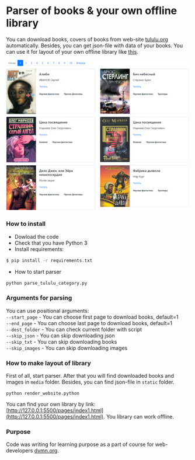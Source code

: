 # Parser of books & your own offline library

You can download books, covers of books from web-site [tululu.org](http://tululu.org/) automatically. Besides, you can get json-file with data of your books. 
You can use it for layout of your own offline library like [this](https://mokkofm.github.io/book-parsing/pages/). 

![image info](static/library.png)

### How to install

* Dowload the code
* Check that you have Python 3  
* Install requirements:  
```sh
$ pip install -r requirements.txt
```
* How to start parser  
```sh
python parse_tululu_category.py
```

### Arguments for parsing

You can use positional arguments:  
`--start_page` - You can choose first page to download books, default=1  
`--end_page` - You can choose last page to download books, default=1  
`--dest_folder` - You can check current folder with script  
`--skip_json` - You can skip downloading json  
`--skip_txt` - You can skip downloading books  
`--skip_images` - You can skip downloading images  

### How to make layout of library 
First of all, start parser. After that you will find downloaded books and images in `media` folder.
Besides, you can find json-file in `static` folder. 

```
python render_website.python
```
You can find your own library by link: [http://127.0.0.1:5500/pages/index1.html](http://127.0.0.1:5500/pages/index1.html).
You library can work offline. 

### Purpose

Code was writing for learning purpose as a part of course for web-developers [dvmn.org](https://dvmn.org/).